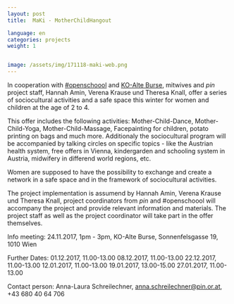 ```yaml
---
layout: post
title:  MaKi - MotherChildHangout

language: en
categories: projects
weight: 1


image: /assets/img/171118-maki-web.png
---
```


In cooperation with [#openschoool](http://www.openschoool.org) and [KO-Alte Burse](http://www.ko-alteburse.at), mitwives and *pin* project staff, Hannah Amin, Verena Krause und Theresa Knall, offer a series of sociocultural activities and a safe space this winter for women and children at the age of 2 to 4.

This offer includes the following activities: Mother-Child-Dance, Mother-Child-Yoga, Mother-Child-Massage, Facepainting for children, potato printing on bags and much more. Additionaly the sociocultural program will be accompanied by talking circles on specific topics - like the Austrian health system, free offers in Vienna, kindergarden and schooling system in Austria, midwifery in differend world regions, etc.

Women are supposed to have the possibility to exchange and create a network in a safe space and in the framework of sociocultural activities.

The project implementation is assumend by Hannah Amin, Verena Krause und Theresa Knall, project coordinators from *pin* and #openschoool will accompany the project and provide relevant information and materials. The project staff as well as the project coordinator will take part in the offer themselves.

Info meeting: 24.11.2017, 1pm - 3pm, KO-Alte Burse, Sonnenfelsgasse 19, 1010 Wien

Further Dates: 01.12.2017, 11.00-13.00 08.12.2017, 11.00-13.00 22.12.2017, 11.00-13.00 12.01.2017, 11.00-13.00 19.01.2017, 13.00-15.00 27.01.2017, 11.00-13.00

Contact person: Anna-Laura Schreilechner, anna.schreilechner@pin.or.at, +43 680 40 64 706
